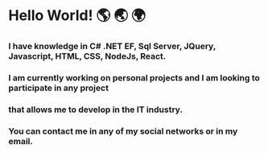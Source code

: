 # Hello World! :earth_americas: :earth_asia: :earth_africa:


### I have knowledge in C# .NET EF, Sql Server, JQuery, Javascript, HTML, CSS, NodeJs, React.
### I am currently working on personal projects and I am looking to participate in any project 
### that allows me to develop in the IT industry.

### You can contact me in any of my social networks or in my email.
